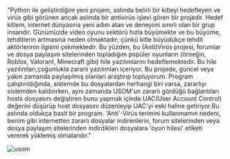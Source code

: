 
"Python ile geliştirdiğim yeni projem, aslında belirli bir kitleyi hedefleyen ve virüs gibi görünen ancak aslında bir antivirüs işlevi gören bir projedir. Hedef kitlem, internet dünyasına yeni adım atan ve deneyimi sınırlı olan bir grup insandır. Günümüzde video oyunu sektörü hızla büyümekte ve bu büyüme, tehditlerin artmasına neden olmaktadır; çünkü kitle büyüdükçe tehdit aktörlerinin ilgisini çekmektedir. Bu yüzden, bu (Anti)Virüs projesi, forumlar ve dosya paylaşım sitelerinden topladığım popüler oyunların (örneğin, Roblox, Valorant, Minecraft gibi) hile yazılımlarını hedeflemektedir. Bu hile yazılımları,çoğunlukla  zararlı yazılımları içeriyor. Bu projede, güncel veya yakın zamanda paylaşılmış olanları araştırıp topluyorum. Program çalıştırıldığında, sistemde bu dosyalardan herhangi biri varsa, zararlıyı sistemden kaldırırken, aynı zamanda USOM'un zararlı gördüğü bağlantıları hosts dosyasını değiştiren bunu yapmak içinde UAC(User Account Control) değerini düşürüp host dosyasını düzenleyip UAC'yi eski haline getiriyor.Bu aslında oldukça basit bir program. 'Anti'-Virüs terimini kullanmamın nedeni, benim gibi internetten zararlı dosyalar indirenlerin, forum sitelerinden veya dosya paylaşım sitelerinden indirdikleri dosyalara 'oyun hilesi' etiketi vererek yüklemiş olmalarıdır."


![usom](https://github.com/swipax/AntiVirus/assets/96448186/7b755280-3f49-4147-89b6-4a20edbb8203)
